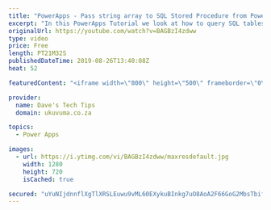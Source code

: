 ```yaml
---
title: "PowerApps - Pass string array to SQL Stored Procedure from PowerApps using Flow (Tutorial)"
excerpt: "In this PowerApps Tutorial we look at how to query SQL tables from PowerApps and more specifically by using the infamous 'in' operator against an array! Unfortunately this is not support directly from PowerApps (yet), and SQL Queries are not supported (yet) to on-premises SQL servers so we have to use"
originalUrl: https://youtube.com/watch?v=BAGBzI4zdww
type: video
price: Free
length: PT21M32S
publishedDateTime: 2019-08-26T13:40:08Z
heat: 52

featuredContent: "<iframe width=\"800\" height=\"500\" frameborder=\"0\" src=\"https://www.youtube.com/embed/BAGBzI4zdww\" allow=\"accelerometer; autoplay; encrypted-media; gyroscope; picture-in-picture\" allowfullscreen></iframe>"

provider:
  name: Dave's Tech Tips
  domain: ukuvuma.co.za

topics:
  - Power Apps

images:
  - url: https://i.ytimg.com/vi/BAGBzI4zdww/maxresdefault.jpg
    width: 1280
    height: 720
    isCached: true

secured: "uYuNIjdnnflXgTlXRSLEuwu9vML60EXykuBInkg7uO8AoA2F66GoG2MbsTbifQY88nPag9xS65DuvoLz/BM7Yh9BjUKG4yTsuKNVE7miuwYTvBTT0Oit7QfMvtWnuEdGb9FyKorRzNjomSjplt9pmE5QZP1nYmxQSZpUfEPJy3xseRdqb45dejMitCvo3+++iEGEWIM5SNxz5FaJOi2qih96/pRKOFsNqEIFUr5ZxpGTh6FftrjRDjK+1v7A+lSwDFqPvOwWYzAJlKxtd13ZNL8TMX4GF4etkJY1PXfMDFYaQBZxUBjkIx41wWPXai0YVUAKk7TvAEQQ22J/jGpyx3EeXAs+WW18Ia7eJE9MekMomtx93iLtApDNOL5SIRncIduCVYftQBzjUBGfnawA8XdmMa+qTk8VzY2j5HEkJIc=;VYYN8/SRkRHTW56+9hAIkA=="
---
```


